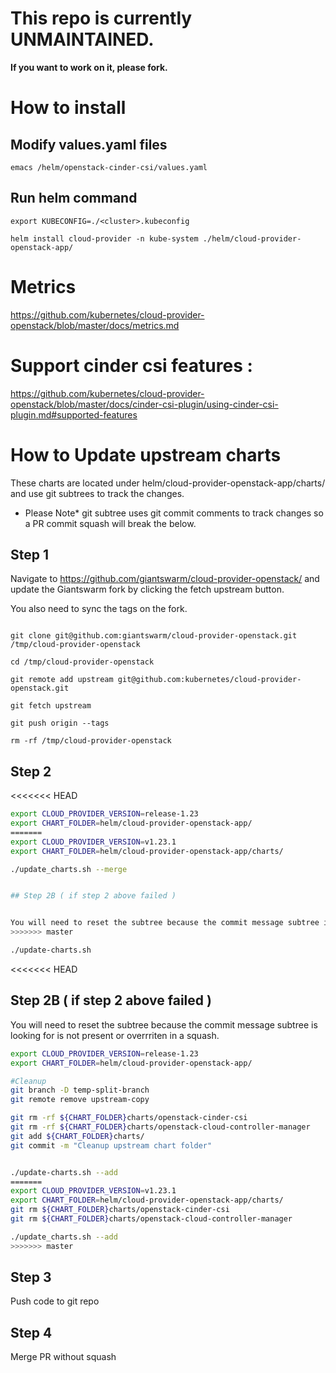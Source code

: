 # This repo is currently UNMAINTAINED.
**If you want to work on it, please fork.**


# How to install

## Modify values.yaml files

`emacs /helm/openstack-cinder-csi/values.yaml`

## Run helm command 

```
export KUBECONFIG=./<cluster>.kubeconfig 

helm install cloud-provider -n kube-system ./helm/cloud-provider-openstack-app/

```

# Metrics

https://github.com/kubernetes/cloud-provider-openstack/blob/master/docs/metrics.md

# Support cinder csi features :

https://github.com/kubernetes/cloud-provider-openstack/blob/master/docs/cinder-csi-plugin/using-cinder-csi-plugin.md#supported-features


# How to Update upstream charts 

These charts are located under helm/cloud-provider-openstack-app/charts/ and use git subtrees to track the changes.

* Please Note* git subtree uses git commit comments to track changes so a PR commit squash will break the below.


## Step 1

Navigate to https://github.com/giantswarm/cloud-provider-openstack/ and update the Giantswarm fork by clicking the fetch upstream button.

You also need to sync the tags on the fork.

```

git clone git@github.com:giantswarm/cloud-provider-openstack.git /tmp/cloud-provider-openstack

cd /tmp/cloud-provider-openstack

git remote add upstream git@github.com:kubernetes/cloud-provider-openstack.git

git fetch upstream

git push origin --tags

rm -rf /tmp/cloud-provider-openstack

```

## Step 2
<<<<<<< HEAD

```bash
export CLOUD_PROVIDER_VERSION=release-1.23
export CHART_FOLDER=helm/cloud-provider-openstack-app/
=======
export CLOUD_PROVIDER_VERSION=v1.23.1
export CHART_FOLDER=helm/cloud-provider-openstack-app/charts/

./update_charts.sh --merge


## Step 2B ( if step 2 above failed )


You will need to reset the subtree because the commit message subtree is looking for is not present or overrriten in a squash.
>>>>>>> master

./update-charts.sh 
```
<<<<<<< HEAD

## Step 2B ( if step 2 above failed )


You will need to reset the subtree because the commit message subtree is looking for is not present or overrriten in a squash.

```bash
export CLOUD_PROVIDER_VERSION=release-1.23
export CHART_FOLDER=helm/cloud-provider-openstack-app/

#Cleanup
git branch -D temp-split-branch                                                                                                                                                                  
git remote remove upstream-copy

git rm -rf ${CHART_FOLDER}charts/openstack-cinder-csi
git rm -rf ${CHART_FOLDER}charts/openstack-cloud-controller-manager
git add ${CHART_FOLDER}charts/
git commit -m "Cleanup upstream chart folder"


./update-charts.sh --add
=======
export CLOUD_PROVIDER_VERSION=v1.23.1
export CHART_FOLDER=helm/cloud-provider-openstack-app/charts/
git rm ${CHART_FOLDER}charts/openstack-cinder-csi
git rm ${CHART_FOLDER}charts/openstack-cloud-controller-manager

./update_charts.sh --add
>>>>>>> master

```

## Step 3

Push code to git repo

## Step 4

Merge PR without squash
